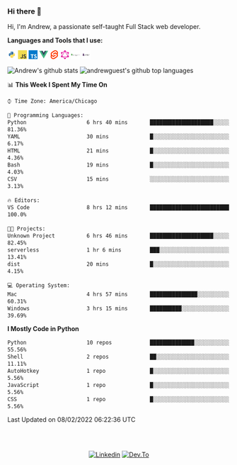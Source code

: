 ### Hi there 👋

Hi, I'm Andrew, a passionate self-taught Full Stack web developer.

**Languages and Tools that I use:**  

<code><img height="20" src="https://raw.githubusercontent.com/github/explore/80688e429a7d4ef2fca1e82350fe8e3517d3494d/topics/python/python.png"></code>
<code><img height="20" src="https://raw.githubusercontent.com/github/explore/80688e429a7d4ef2fca1e82350fe8e3517d3494d/topics/javascript/javascript.png"></code>
<code><img height="20" src="https://raw.githubusercontent.com/github/explore/80688e429a7d4ef2fca1e82350fe8e3517d3494d/topics/typescript/typescript.png"></code>
<code><img height="20" src="https://raw.githubusercontent.com/github/explore/80688e429a7d4ef2fca1e82350fe8e3517d3494d/topics/vue/vue.png"></code>
<code><img height="20" src="https://raw.githubusercontent.com/github/explore/42198dc9113595ddd22cc12771bb719c8cf08b67/topics/svelte/svelte.png"></code>
<code><img height="20" src="https://raw.githubusercontent.com/github/explore/5c058a388828bb5fde0bcafd4bc867b5bb3f26f3/topics/graphql/graphql.png"></code>
<code><img height="20" src="https://raw.githubusercontent.com/github/explore/80688e429a7d4ef2fca1e82350fe8e3517d3494d/topics/mongodb/mongodb.png"></code>
<code><img height="20" src="https://raw.githubusercontent.com/github/explore/d106aa3f6fa091ab80ab5c8cf0d931baff3caaea/topics/elixir/elixir.png"></code>

![Andrew's github stats](https://github-readme-stats.vercel.app/api?username=andrewguest&show_icons=true&theme=vue-dark&count_private=true)
<img height="180em" src="https://github-readme-stats.vercel.app/api/top-langs/?username=andrewguest&theme=vue-dark&layout=compact" alt="andrewguest's github top languages" />

<!--START_SECTION:waka-->
📊 **This Week I Spent My Time On** 

```text
⌚︎ Time Zone: America/Chicago

💬 Programming Languages: 
Python                   6 hrs 40 mins       ████████████████████░░░░░   81.36% 
YAML                     30 mins             █░░░░░░░░░░░░░░░░░░░░░░░░   6.17% 
HTML                     21 mins             █░░░░░░░░░░░░░░░░░░░░░░░░   4.36% 
Bash                     19 mins             █░░░░░░░░░░░░░░░░░░░░░░░░   4.03% 
CSV                      15 mins             ░░░░░░░░░░░░░░░░░░░░░░░░░   3.13%

🔥 Editors: 
VS Code                  8 hrs 12 mins       █████████████████████████   100.0%

🐱‍💻 Projects: 
Unknown Project          6 hrs 46 mins       ████████████████████░░░░░   82.45% 
serverless               1 hr 6 mins         ███░░░░░░░░░░░░░░░░░░░░░░   13.41% 
dist                     20 mins             █░░░░░░░░░░░░░░░░░░░░░░░░   4.15%

💻 Operating System: 
Mac                      4 hrs 57 mins       ███████████████░░░░░░░░░░   60.31% 
Windows                  3 hrs 15 mins       ██████████░░░░░░░░░░░░░░░   39.69%

```

**I Mostly Code in Python** 

```text
Python                   10 repos            ██████████████░░░░░░░░░░░   55.56% 
Shell                    2 repos             ██░░░░░░░░░░░░░░░░░░░░░░░   11.11% 
AutoHotkey               1 repo              █░░░░░░░░░░░░░░░░░░░░░░░░   5.56% 
JavaScript               1 repo              █░░░░░░░░░░░░░░░░░░░░░░░░   5.56% 
CSS                      1 repo              █░░░░░░░░░░░░░░░░░░░░░░░░   5.56%

```



 Last Updated on 08/02/2022 06:22:36 UTC
<!--END_SECTION:waka-->

<br><br>
<p align="center">
   <a href="https://www.linkedin.com/in/andrew-guest-a891759a" target="_blank"><img src="https://img.shields.io/badge/LinkedIn-0077B5?style=for-the-badge&logo=linkedin&logoColor=white" alt="Linkedin"></a>
  <a href="https://dev.to/aguest" target="_blank"><img src="https://img.shields.io/badge/Dev.to-0A0A0A?style=for-the-badge&logo=dev%2Eto&logoColor=white" alt="Dev.To"></a>
</p>
